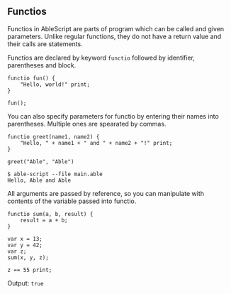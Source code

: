 ## Functios
Functios in AbleScript are parts of program which can be called and given parameters. Unlike regular functions, they do not have a return value and their
calls are statements.

Functios are declared by keyword `functio` followed by identifier, parentheses and block.
```ablescript
functio fun() {
    "Hello, world!" print;
}

fun();
```

You can also specify parameters for functio by entering their names into parentheses. Multiple ones are spearated by commas.
```ablescript
functio greet(name1, name2) {
    "Hello, " + name1 + " and " + name2 + "!" print;
}

greet("Able", "Able")
```

```console
$ able-script --file main.able
Hello, Able and Able
```

All arguments are passed by reference, so you can manipulate with contents of the variable passed into functio.
```ablescript
functio sum(a, b, result) {
    result = a + b;
}

var x = 13;
var y = 42;
var z;
sum(x, y, z);

z == 55 print;
```
Output: `true`